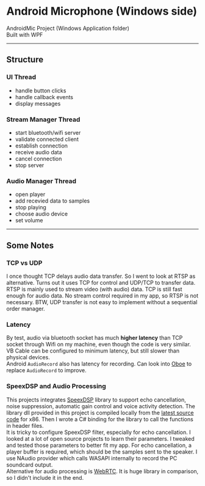 # Android Microphone (Windows side)  

AndroidMic Project (Windows Application folder)  
Built with WPF  

------

## Structure

### UI Thread  

* handle button clicks  
* handle callback events  
* display messages  

### Stream Manager Thread  

* start bluetooth/wifi server  
* validate connected client  
* establish connection  
* receive audio data  
* cancel connection  
* stop server  

### Audio Manager Thread  

* open player  
* add recevied data to samples  
* stop playing  
* choose audio device  
* set volume  

------

## Some Notes

### TCP vs UDP

I once thought TCP delays audio data transfer. So I went to look at RTSP as alternative. Turns out it uses TCP for control and UDP/TCP to transfer data. RTSP is mainly used to stream video (with audio) data. TCP is still fast enough for audio data. No stream control required in my app, so RTSP is not necessary. BTW, UDP transfer is not easy to implement without a sequential order manager.

### Latency  

By test, audio via bluetooth socket has much __higher latency__ than TCP socket through Wifi on my machine, even though the code is very similar.  
VB Cable can be configured to minimum latency, but still slower than physical devices.  
Android `AudioRecord` also has latency for recording. Can look into [Oboe](https://github.com/google/oboe) to replace `AudioRecord` to improve.  


### SpeexDSP and Audio Processing  

This projects integrates [SpeexDSP](https://gitlab.xiph.org/xiph/speexdsp) library to support echo cancellation, noise suppression, automatic gain control and voice activity detection. The library dll provided in this project is compiled locally from the [latest source code](https://gitlab.xiph.org/xiph/speexdsp/-/commit/68311d46785be76d2a186c75578d51108bff6dfb) for x86. Then I wrote a C# binding for the library to call the functions in header files.  
It is tricky to configure SpeexDSP filter, especially for echo cancellation. I looked at a lot of open source projects to learn their parameters. I tweaked and tested those parameters to better fit my app. For echo cancellation, a player buffer is required, which should be the samples sent to the speaker. I use NAudio provider which calls WASAPI internally to record the PC soundcard output.  
Alternative for audio processing is [WebRTC](https://webrtc.org/). It is huge library in comparison, so I didn't include it in the end.  